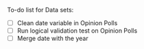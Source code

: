 To-do list for Data sets:

- [ ] Clean date variable in Opinion Polls
- [ ] Run logical validation test on Opinion Polls
- [ ] Merge date with the year
